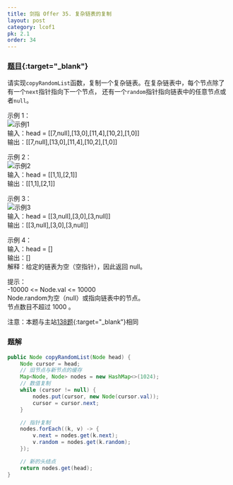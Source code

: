 ```yaml
---
title: 剑指 Offer 35. 复杂链表的复制
layout: post
category: lcof1
pk: 2.1
order: 34
---
```


### [题目](https://leetcode-cn.com/problems/fu-za-lian-biao-de-fu-zhi-lcof/){:target="_blank"}

请实现`copyRandomList`函数，复制一个复杂链表。在复杂链表中，每个节点除了有一个`next`指针指向下一个节点，
还有一个`random`指针指向链表中的任意节点或者`null`。


示例 1：  
![示例1](https://assets.leetcode-cn.com/aliyun-lc-upload/uploads/2020/01/09/e1.png)  
输入：head = [[7,null],[13,0],[11,4],[10,2],[1,0]]  
输出：[[7,null],[13,0],[11,4],[10,2],[1,0]]

示例 2：  
![示例2](https://assets.leetcode-cn.com/aliyun-lc-upload/uploads/2020/01/09/e2.png)  
输入：head = [[1,1],[2,1]]  
输出：[[1,1],[2,1]]

示例 3：  
![示例3](https://assets.leetcode-cn.com/aliyun-lc-upload/uploads/2020/01/09/e3.png)  
输入：head = [[3,null],[3,0],[3,null]]  
输出：[[3,null],[3,0],[3,null]]

示例 4：  
输入：head = []  
输出：[]  
解释：给定的链表为空（空指针），因此返回 null。

提示：  
-10000 <= Node.val <= 10000  
Node.random为空（null）或指向链表中的节点。  
节点数目不超过 1000 。

注意：本题与主站[138题](https://leetcode-cn.com/problems/copy-list-with-random-pointer/){:target="_blank"}相同

### 题解

```java
public Node copyRandomList(Node head) {
    Node cursor = head;
    // 旧节点与新节点的缓存
    Map<Node, Node> nodes = new HashMap<>(1024);
    // 数值复制
    while (cursor != null) {
        nodes.put(cursor, new Node(cursor.val));
        cursor = cursor.next;
    }

    // 指针复制
    nodes.forEach((k, v) -> {
        v.next = nodes.get(k.next);
        v.random = nodes.get(k.random);
    });

    // 新的头结点
    return nodes.get(head);
}
```